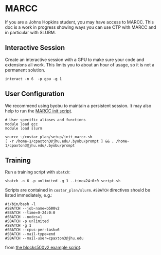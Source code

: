 # MARCC

If you are a Johns Hopkins student, you may have access to MARCC. This doc is a work in progress showing ways you can use CTP with MARCC and in particular with SLURM.

## Interactive Session

Create an interactive session with a GPU to make sure your code and extensions all work. This limits you to about an hour of usage, so it is not a permanent solution.
```
interact -n 6  -p gpu -g 1
```

## User Configuration

We recommend using byobu to maintain a persistent session. It may also help to run the [MARCC init script](../setup/init_marcc.sh).

```
# User specific aliases and functions
module load gcc
module load slurm 

source ~/costar_plan/setup/init_marcc.sh
[ -r /home-1/cpaxton3@jhu.edu/.byobu/prompt ] && . /home-1/cpaxton3@jhu.edu/.byobu/prompt
```


## Training

Run a training script with `sbatch`:
```
sbatch -n 6 -p unlimited -g 1 --time=24:0:0 script.sh
```

Scripts are contained in `costar_plan/slurm`. `#SBATCH` directives should be listed immediately, e.g.:
```
#!/bin/bash -l
#SBATCH --job-name=b500v2
#SBATCH --time=0-24:0:0
#SBATCH --nodes=1
#SBATCH -p unlimited
#SBATCH -g 1
#SBATCH --cpus-per-task=6
#SBATCH --mail-type=end
#SBATCH --mail-user=cpaxton3@jhu.edu
```
from [the blocks500v2 example script](../slurm/blocks500v2.sh).
